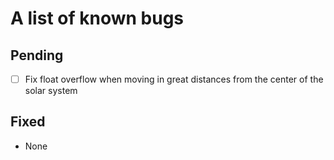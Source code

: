 # A list of known bugs

## Pending

-   [ ] Fix float overflow when moving in great distances from the center of the solar system

## Fixed

-   None
